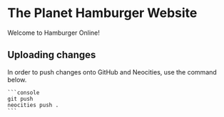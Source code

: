 # The Planet Hamburger Website

Welcome to Hamburger Online!

## Uploading changes

In order to push changes onto GitHub and Neocities, use the command below.

    ```console
    git push
    neocities push .
    ```
